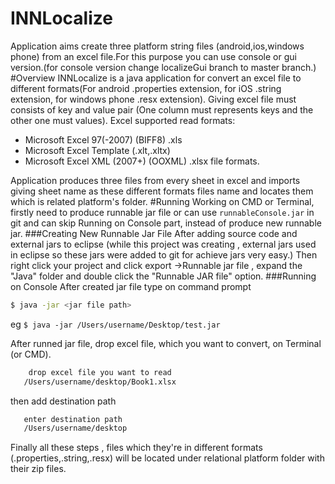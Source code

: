 # INNLocalize
Application aims create three platform string files (android,ios,windows phone) from an excel file.For this purpose you can use console or gui version.(for console version change localizeGui branch to master branch.)
#Overview
INNLocalize is a java application for convert an excel file to different formats(For android .properties extension, 
for iOS .string extension, for windows phone .resx extension). Giving excel file must consists of key and value
pair (One column must represents keys and the other one must values). Excel supported read formats:
  - Microsoft Excel 97(-2007) (BIFF8) .xls 
  - Microsoft Excel Template (.xlt,.xltx)
  - Microsoft Excel XML (2007+) (OOXML) .xlsx file formats.
  
Application produces three files from every sheet in excel and imports giving sheet name as these different formats files name and locates them which is related platform's folder. 
#Running
Working on CMD or Terminal, firstly need to produce runnable jar file or can use ``` runnableConsole.jar ``` in git and can skip Running on Console part, instead of produce new runnable jar.
###Creating New Runnable Jar File
After adding source code and external jars to eclipse (while this project was creating , external jars used in eclipse so these jars were added to git for achieve jars very easy.) Then right click your project and click export ->Runnable jar file , expand the "Java" folder and double click the "Runnable JAR file" option. 
###Running on Console 
After created jar file type on command prompt
```sh
$ java -jar <jar file path>
```
eg ```$ java -jar /Users/username/Desktop/test.jar```

After runned jar file, drop excel file, which you want to convert, on Terminal (or CMD).
```sh
    drop excel file you want to read 
   /Users/username/desktop/Book1.xlsx 
```
then add destination path
```sh
   enter destination path
   /Users/username/desktop
```

Finally all these steps , files which they're in different formats (.properties,.string,.resx) will be located under relational 
platform folder with their zip files.
